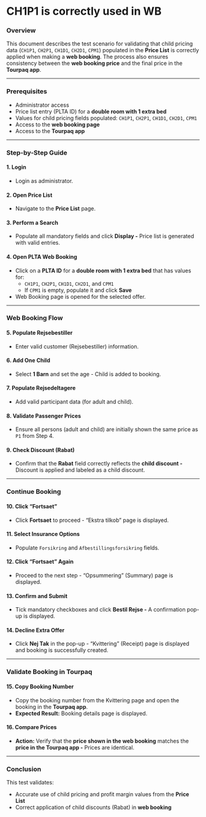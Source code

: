 # CH1P1 is correctly used in WB

### **Overview**

This document describes the test scenario for validating that child pricing data (`CH1P1`, `CH2P1`, `CH1D1`, `CH2D1`, `CPM1`) populated in the **Price List** is correctly applied when making a **web booking**. The process also ensures consistency between the **web booking price** and the final price in the **Tourpaq app**.

***

### **Prerequisites**

* Administrator access&#x20;
* Price list entry (PLTA ID) for a **double room with 1 extra bed**
* Values for child pricing fields populated: `CH1P1`, `CH2P1`, `CH1D1`, `CH2D1`, `CPM1`
* Access to the **web booking page**
* Access to the **Tourpaq app**

***

### **Step-by-Step Guide**

#### **1. Login**

* Login as administrator.

#### **2. Open Price List**

* Navigate to the **Price List** page.

#### **3. Perform a Search**

* Populate all mandatory fields and click **Display -** Price list is generated with valid entries.

#### **4. Open PLTA Web Booking**

* Click on a **PLTA ID** for a **double room with 1 extra bed** that has values for:
  * `CH1P1`, `CH2P1`, `CH1D1`, `CH2D1`, and `CPM1`
  * If `CPM1` is empty, populate it and click **Save**
* Web Booking page is opened for the selected offer.

***

### **Web Booking Flow**

#### **5. Populate Rejsebestiller**

* Enter valid customer (Rejsebestiller) information.

#### **6. Add One Child**

* Select **1 Barn** and set the age - Child is added to booking.

#### **7. Populate Rejsedeltagere**

* Add valid participant data (for adult and child).

#### **8. Validate Passenger Prices**

* Ensure all persons (adult and child) are initially shown the same price as `P1` from Step 4.

#### **9. Check Discount (Rabat)**

* Confirm that the **Rabat** field correctly reflects the **child discount -** Discount is applied and labeled as a child discount.

***

### **Continue Booking**

#### **10. Click “Fortsaet”**

* Click **Fortsaet** to proceed - “Ekstra tilkob” page is displayed.

#### **11. Select Insurance Options**

* Populate `Forsikring` and `Afbestillingsforsikring` fields.

#### **12. Click “Fortsaet” Again**

* Proceed to the next step - “Opsummering” (Summary) page is displayed.

#### **13. Confirm and Submit**

* Tick mandatory checkboxes and click **Bestil Rejse -** A confirmation pop-up is displayed.

#### **14. Decline Extra Offer**

* Click **Nej Tak** in the pop-up - “Kvittering” (Receipt) page is displayed and booking is successfully created.

***

### **Validate Booking in Tourpaq**

#### **15. Copy Booking Number**

* Copy the booking number from the Kvittering page and open the booking in the **Tourpaq app**.
* **Expected Result:** Booking details page is displayed.

#### **16. Compare Prices**

* **Action:** Verify that the **price shown in the web booking** matches the **price in the Tourpaq app -** Prices are identical.

***

### **Conclusion**

This test validates:

* Accurate use of child pricing and profit margin values from the **Price List**
* Correct application of child discounts (Rabat) in **web booking**
